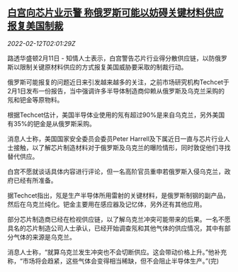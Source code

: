 <!--1644633063000-->
[白宫向芯片业示警 称俄罗斯可能以妨碍关键材料供应报复美国制裁](https://cn.reuters.com/article/us-wh-chip-russia-warning-0212-idCNKBS2KH02G)
------

<div><i>2022-02-12T02:01:29Z</i></div><p>路透华盛顿2月11日 - 知情人士表示，白宫警告芯片行业得分散供应链，以防俄罗斯以限制关键原材料供应的方式报复美国威胁要采取的制裁行动。</p><p>俄罗斯可能报复的问题近日来引发越来越多的关注，之前市场研究机构Techcet于2月1日发布一份报告，当中强调许多半导体制造商仰赖从俄罗斯及乌克兰采购的氖和钯金等原物料。</p><p>根据Techcet估计，美国半导体业使用的氖有超过90%是来自乌克兰，另外美国有35%的钯金是从俄罗斯采购。</p><p>消息人士称，美国国家安全委员会委员Peter Harrell及下属近日一直与芯片行业人士接触，以了解芯片制造材料对于俄罗斯及乌克兰的曝险情形，同时敦促他们寻找替代供应。</p><p>白宫不愿就谈话具体内容进行评论，但一名高阶官员重申若俄罗斯入侵乌克兰，政府已经有所准备。</p><p>据Techcet指出，氖是生产半导体所用雷射的关键材料，是俄罗斯制钢的副产品，然后在乌克兰纯化。钯金主要用在感应器及记忆体，另外还有其他应用。</p><p>部分芯片制造商已经在检视供应链，以了解乌克兰冲突可能带来的后果。一名不愿具名的芯片制造公司人士承认，已经开始调查氖和其他气体的供应情况，其中有部分气体的来源是乌克兰。</p><p>消息人士称，“就算乌克兰发生冲突也不会切断供应。这会带动价格上升。”他补充称，“市场将会趋紧，这些气体会变得相当稀缺，但不会阻止半导体生产。”(完)</p>
